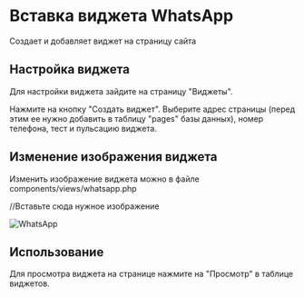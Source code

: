 # Вставка виджета WhatsApp

Создает и добавляет виджет на страницу сайта

## Настройка виджета

Для настройки виджета зайдите на страницу "Виджеты".

Нажмите на кнопку "Создать виджет". Выберите адрес страницы (перед этим ее нужно добавить в таблицу 
 "pages" базы данных), номер телефона, тест и пульсацию виджета.

## Изменение изображения виджета

Изменить изображение виджета можно в файле components/views/whatsapp.php

//Вставьте сюда нужное изображение

<img id = "imgwhatsapp"  src="https://ex-in.ru/img/whatsapp_icon.png" alt="WhatsApp">

## Использование

Для просмотра виджета на странице нажмите на "Просмотр" в таблице виджетов.
